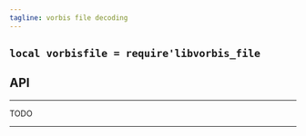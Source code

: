 ```yaml
---
tagline: vorbis file decoding
---
```


## `local vorbisfile = require'libvorbis_file`


## API

-------------------------------------- ---------------------------------------
TODO
-------------------------------------- ---------------------------------------

